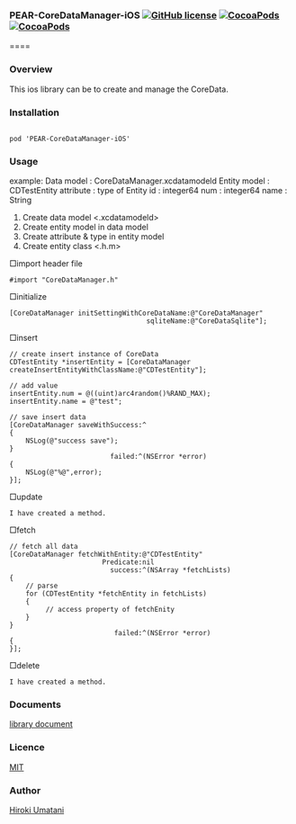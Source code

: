 ### PEAR-CoreDataManager-iOS [![GitHub license](https://img.shields.io/badge/LICENSE-MIT%20LICENSE-blue.svg)](https://github.com/HirokiUmatani/PEAR-CoreDataManager-iOS/LICENSE) [![CocoaPods](https://img.shields.io/badge/platform-ios-lightgrey.svg)](https://cocoapods.org/pods/PEAR-CoreDataManager-iOS) [![CocoaPods](https://img.shields.io/cocoapods/v/PEAR-CoreDataManager-iOS.svg)](https://cocoapods.org/pods/PEAR-CoreDataManager-iOS)  

====
### Overview
This ios library can be to create and manage the CoreData.

### Installation
<code>
pod 'PEAR-CoreDataManager-iOS'
</code>

### Usage
example:
Data model : CoreDataManager.xcdatamodeld
Entity model : CDTestEntity
attribute : type of Entity 
id   : integer64
num  : integer64
name : String

1. Create data model <.xcdatamodeld>
2. Create entity model in data model
3. Create attribute & type in entity model
4. Create entity class <.h.m>

□import header file
```
#import "CoreDataManager.h"
```

□initialize
```
[CoreDataManager initSettingWithCoreDataName:@"CoreDataManager"
                                  sqliteName:@"CoreDataSqlite"];
```

□insert
```
// create insert instance of CoreData
CDTestEntity *insertEntity = [CoreDataManager createInsertEntityWithClassName:@"CDTestEntity"];
    
// add value
insertEntity.num = @((uint)arc4random()%RAND_MAX);
insertEntity.name = @"test";
    
// save insert data
[CoreDataManager saveWithSuccess:^
{
    NSLog(@"success save");
}
                         failed:^(NSError *error)
{
    NSLog(@"%@",error);
}];
```

□update
```
I have created a method.
```

□fetch
```
// fetch all data
[CoreDataManager fetchWithEntity:@"CDTestEntity"
                       Predicate:nil
                         success:^(NSArray *fetchLists)
{
    // parse
    for (CDTestEntity *fetchEntity in fetchLists)
    {
         // access property of fetchEnity    
    }
}
                          failed:^(NSError *error)
{
}];
```

□delete
```
I have created a method.
```
### Documents
[library document](http://cocoadocs.org/docsets/PEAR-CoreDataManager-iOS)

### Licence
[MIT](https://github.com/HirokiUmatani/PEAR-CoreDataManager-iOS/blob/master/LICENSE)

### Author
[Hiroki Umatani](https://github.com/HirokiUmatani)
